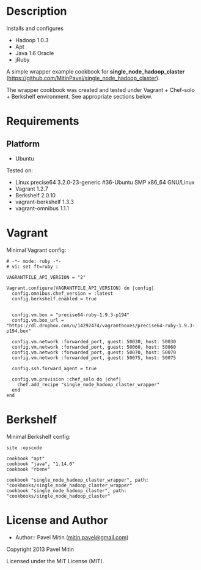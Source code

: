 Description
===========

Installs and configures 

* Hadoop 1.0.3
* Apt
* Java 1.6 Oracle
* jRuby

A simple wrapper example cookbook for **single_node_hadoop_claster** (https://github.com/MitinPavel/single_node_hadoop_claster).

The wrapper cookbook was created and tested under Vagrant + Chef-solo + Berkshelf environment. See appropriate sections below.

Requirements
============

Platform
--------

* Ubuntu
 
Tested on:

* Linux precise64 3.2.0-23-generic #36-Ubuntu SMP x86_64 GNU/Linux
* Vagrant 1.2.7
* Berkshelf 2.0.10
* vagrant-berkshelf 1.3.3
* vagrant-omnibus 1.1.1

Vagrant
=======

Minimal Vagrant config:

    # -*- mode: ruby -*-
    # vi: set ft=ruby :

    VAGRANTFILE_API_VERSION = "2"

    Vagrant.configure(VAGRANTFILE_API_VERSION) do |config|
      config.omnibus.chef_version = :latest
      config.berkshelf.enabled = true


      config.vm.box = "precise64-ruby-1.9.3-p194"
      config.vm.box_url = "https://dl.dropbox.com/u/14292474/vagrantboxes/precise64-ruby-1.9.3-p194.box"

      config.vm.network :forwarded_port, guest: 50030, host: 50030
      config.vm.network :forwarded_port, guest: 50060, host: 50060
      config.vm.network :forwarded_port, guest: 50070, host: 50070
      config.vm.network :forwarded_port, guest: 50075, host: 50075

      config.ssh.forward_agent = true

      config.vm.provision :chef_solo do |chef|
        chef.add_recipe "single_node_hadoop_claster_wrapper"
      end
    end

Berkshelf
=========

Minimal Berkshelf config:

    site :opscode

    cookbook "apt"
    cookbook "java", "1.14.0"
    cookbook "rbenv"

    cookbook "single_node_hadoop_claster_wrapper", path: "cookbooks/single_node_hadoop_claster_wrapper"
    cookbook "single_node_hadoop_claster", path: "cookbooks/single_node_hadoop_claster"

License and Author
==================

- Author:: Pavel Mitin (<mitin.pavel@gmail.com>)

Copyright 2013 Pavel Mitin

Licensed under the MIT License (MIT).

